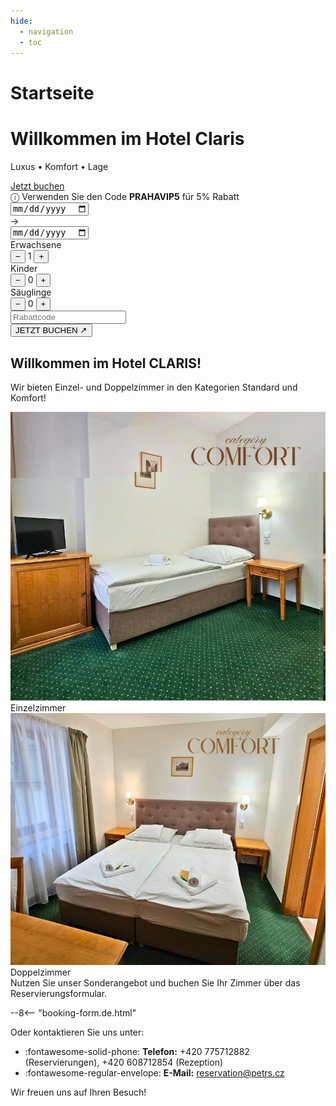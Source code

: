 ```yaml
---
hide:
  - navigation
  - toc
---
```


# Startseite

<!-- START: Full-width Hero Banner -->
<div class="hero-banner">
  <div class="hero-content">
    <h1>Willkommen im Hotel Claris</h1>
    <p>Luxus • Komfort • Lage</p>
  </div>
  <div class="mobile-reserve-btn-wrapper">
    <a href="#booking-title" class="mobile-reserve-btn">Jetzt buchen</a>
  </div>
  <form id="hotelBookingForm" class="reservation-bar">
  <div class="promo-sticker-bar">
  <span>&#9432; Verwenden Sie den Code <strong>PRAHAVIP5</strong> für 5% Rabatt</span>
</div>
    <div class="res-item">
      <div class="date-container">
        <input type="date" id="arrivalDate" name="arrivalDate" class="res-date" required/>
      </div>
      <span class="res-arrow">→</span>
      <div class="date-container">
        <input type="date" id="endDate" name="endDate" class="res-date" required/>
      </div>
    </div>
    <div class="res-divider"></div>
    <div class="res-item">
      <span class="res-label">Erwachsene</span>
      <div class="res-counter">
        <button type="button" onclick="adjustGuests('adults', -1)">−</button>
        <span id="adults" name="selectedAdultCount">1</span>
        <button type="button" onclick="adjustGuests('adults', 1)">+</button>
      </div>
    </div>
    <div class="res-counter-group">
      <span class="res-label">Kinder</span>
      <div class="res-counter">
        <button type="button" onclick="adjustGuests('children', -1)">−</button>
        <span id="children" name="selectedChildCount">0</span>
        <button type="button" onclick="adjustGuests('children', 1)">+</button>
      </div>
    </div>
    <div class="res-counter-group">
      <span class="res-label">Säuglinge</span>
      <div class="res-counter">
        <button type="button" onclick="adjustGuests('infants', -1)">−</button>
        <span id="infants" name="selectedInfantCount">0</span>
        <button type="button" onclick="adjustGuests('infants', 1)">+</button>
      </div>
    </div>
    <div class="res-divider"></div>
    <div class="res-item promo-input">
      <input type="text" id="promoCode" placeholder="Rabattcode" />
    </div>
    <button type="submit" class="res-book">JETZT BUCHEN ↗</button>
  </form>
</div>
<!-- END: Full-width Hero Banner -->
<link rel="stylesheet" href="/assets/stylesheets/index.css">

## Willkommen im Hotel CLARIS!

Wir bieten Einzel- und Doppelzimmer in den Kategorien Standard und Komfort!

<!-- START: Room Cards -->
<section class="featured-rooms-section">
  <div class="featured-room" onclick="location.href='02.rooms/#einzelzimmer'">
    <img src="/assets/fotky-hotelu/jednoluzko-komfort2.jpg" alt="Einzelzimmer">
    <div class="room-label">Einzelzimmer</div>
  </div>
  <div class="featured-room" onclick="location.href='02.rooms/#doppelzimmer'">
    <img src="/assets/fotky-hotelu/dvojluzko-2-komfort.jpg" alt="Doppelzimmer">
    <div class="room-label">Doppelzimmer</div>
  </div>
</section>
<!-- END: Room Cards -->

<div id="booking-title">Nutzen Sie unser Sonderangebot und buchen Sie Ihr Zimmer über das Reservierungsformular.</div>

--8<-- "booking-form.de.html"

Oder kontaktieren Sie uns unter:

- :fontawesome-solid-phone: **Telefon:** +420 775712882 (Reservierungen), +420 608712854 (Rezeption)  
- :fontawesome-regular-envelope: **E-Mail:** reservation@petrs.cz

Wir freuen uns auf Ihren Besuch!
